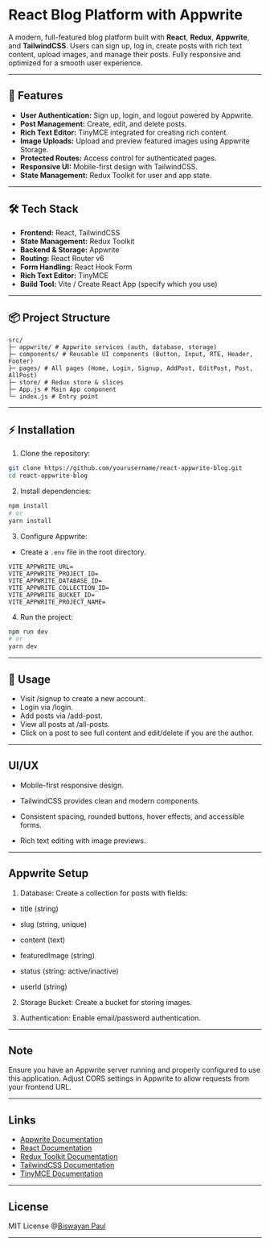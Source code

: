 # React Blog Platform with Appwrite

A modern, full-featured blog platform built with **React**, **Redux**, **Appwrite**, and **TailwindCSS**. Users can sign up, log in, create posts with rich text content, upload images, and manage their posts. Fully responsive and optimized for a smooth user experience.

---

## 🚀 Features

- **User Authentication:** Sign up, login, and logout powered by Appwrite.
- **Post Management:** Create, edit, and delete posts.
- **Rich Text Editor:** TinyMCE integrated for creating rich content.
- **Image Uploads:** Upload and preview featured images using Appwrite Storage.
- **Protected Routes:** Access control for authenticated pages.
- **Responsive UI:** Mobile-first design with TailwindCSS.
- **State Management:** Redux Toolkit for user and app state.

---

## 🛠️ Tech Stack

- **Frontend:** React, TailwindCSS
- **State Management:** Redux Toolkit
- **Backend & Storage:** Appwrite
- **Routing:** React Router v6
- **Form Handling:** React Hook Form
- **Rich Text Editor:** TinyMCE
- **Build Tool:** Vite / Create React App (specify which you use)

---

## 📦 Project Structure

```
src/
├─ appwrite/ # Appwrite services (auth, database, storage)
├─ components/ # Reusable UI components (Button, Input, RTE, Header, Footer)
├─ pages/ # All pages (Home, Login, Signup, AddPost, EditPost, Post, AllPost)
├─ store/ # Redux store & slices
├─ App.js # Main App component
└─ index.js # Entry point
```

---

## ⚡ Installation

1. Clone the repository:

```bash
git clone https://github.com/yourusername/react-appwrite-blog.git
cd react-appwrite-blog
```

2. Install dependencies:

```bash
npm install
# or
yarn install
```

3. Configure Appwrite:

- Create a `.env` file in the root directory.

```env
VITE_APPWRITE_URL=
VITE_APPWRITE_PROJECT_ID=
VITE_APPWRITE_DATABASE_ID=
VITE_APPWRITE_COLLECTION_ID=
VITE_APPWRITE_BUCKET_ID=
VITE_APPWRITE_PROJECT_NAME=
```

4. Run the project:

```bash
npm run dev
# or
yarn dev
```

---

## 📝 Usage

- Visit /signup to create a new account.
- Login via /login.
- Add posts via /add-post.
- View all posts at /all-posts.
- Click on a post to see full content and edit/delete if you are the author.

---

## UI/UX

- Mobile-first responsive design.

- TailwindCSS provides clean and modern components.

- Consistent spacing, rounded buttons, hover effects, and accessible forms.

- Rich text editing with image previews.

---

## Appwrite Setup

1. Database: Create a collection for posts with fields:

- title (string)

- slug (string, unique)

- content (text)

- featuredImage (string)

- status (string: active/inactive)

- userId (string)

2. Storage Bucket: Create a bucket for storing images.

3. Authentication: Enable email/password authentication.

---

## Note

Ensure you have an Appwrite server running and properly configured to use this application. Adjust CORS settings in Appwrite to allow requests from your frontend URL.

---

## Links

- [Appwrite Documentation](https://appwrite.io/docs)
- [React Documentation](https://reactjs.org/docs/getting-started.html)
- [Redux Toolkit Documentation](https://redux-toolkit.js.org/)
- [TailwindCSS Documentation](https://tailwindcss.com/docs)
- [TinyMCE Documentation](https://www.tiny.cloud/docs/)

---

## License

MIT License @[Biswayan Paul](https://github.com/biswayanpaul)

---
